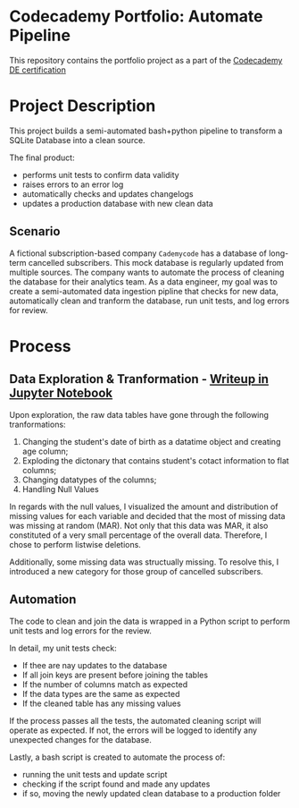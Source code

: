 # Codecademy Portfolio: Automate Pipeline
This repository contains the portfolio project as a part of the [Codecademy DE certification](https://www.codecademy.com/learn/paths/data-engineer)

# Project Description
This project builds a semi-automated bash+python pipeline to transform a SQLite Database into a clean source.

The final product:
- performs unit tests to confirm data validity
- raises errors to an error log
- automatically checks and updates changelogs
- updates a production database with new clean data

## Scenario
A fictional subscription-based company  `Cademycode` has a database of long-term cancelled subscribers. This mock database is regularly updated from multiple sources. The company wants to automate the process of cleaning the database for their analytics team. As a data engineer, my goal was to create a semi-automated data ingestion pipline that checks for new data, automatically clean and tranform the database, run unit tests, and log errors for review.

# Process

## Data Exploration & Tranformation - [Writeup in Jupyter Notebook](https://github.com/SereniT33/codecademy_automate_pipeline/blob/main/pipeline_writeup.ipynb)
Upon exploration, the raw data tables have gone through the following tranformations:
1. Changing the student's date of birth as a datatime object and creating age column;
2. Exploding the dictonary that contains student's cotact information to flat columns;
3. Changing datatypes of the columns;
4. Handling Null Values

In regards with the null values, I visualized the amount and distribution of missing values for each variable and decided that the most of missing data was missing at random (MAR). Not only that this data was MAR, it also constituted of a very small percentage of the overall data. Therefore, I chose to perform listwise deletions. 

Additionally, some missing data was structually missing. To resolve this, I introduced a new category for those group of cancelled subscribers. 

## Automation
The code to clean and join the data is wrapped in a Python script to perform unit tests and log errors for the review.

In detail, my unit tests check:
- If thee are nay updates to the database
- If all join keys are present before joining the tables
- If the number of columns match as expected
- If the data types are the same as expected
- If the cleaned table has any missing values

If the process passes all the tests, the automated cleaning script will operate as expected. If not, the errors will be logged to identify any unexpected changes for the database. 

Lastly, a bash script is created to automate the process of:
- running the unit tests and update script
- checking if the script found and made any updates
- if so, moving the newly updated clean database to a production folder
